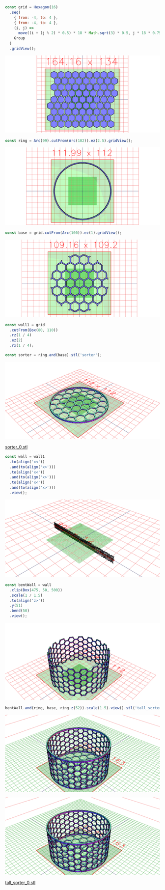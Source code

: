 ```JavaScript
const grid = Hexagon(16)
  .seq(
    { from: -4, to: 4 },
    { from: -4, to: 4 },
    (i, j) =>
      move((i + (j % 2) * 0.5) * 18 * Math.sqrt(3) * 0.5, j * 18 * 0.75),
    Group
  )
  .gridView();
```

![Image](lego_sorter.md.0.png)

```JavaScript
const ring = Arc(99).cutFrom(Arc(102)).ez(2.5).gridView();
```

![Image](lego_sorter.md.1.png)

```JavaScript
const base = grid.cutFrom(Arc(100)).ez(1).gridView();
```

![Image](lego_sorter.md.2.png)

```JavaScript
const wall1 = grid
  .cutFrom(Box(80, 110))
  .rz(1 / 4)
  .ez(2)
  .rx(1 / 4);
```

```JavaScript
const sorter = ring.and(base).stl('sorter');
```

![Image](lego_sorter.md.3.png)

[sorter_0.stl](lego_sorter.sorter_0.stl)

```JavaScript
const wall = wall1
  .to(align('x<'))
  .and(to(align('x>')))
  .to(align('x<'))
  .and(to(align('x>')))
  .to(align('x<'))
  .and(to(align('x>')))
  .view();
```

![Image](lego_sorter.md.4.png)

```JavaScript
const bentWall = wall
  .clip(Box(475, 50, 500))
  .scale(1 / 1.5)
  .to(align('z>'))
  .y(51)
  .bend(50)
  .view();
```

![Image](lego_sorter.md.5.png)

```JavaScript
bentWall.and(ring, base, ring.z(52)).scale(1.5).view().stl('tall_sorter');
```

![Image](lego_sorter.md.6.png)

![Image](lego_sorter.md.7.png)

[tall_sorter_0.stl](lego_sorter.tall_sorter_0.stl)
